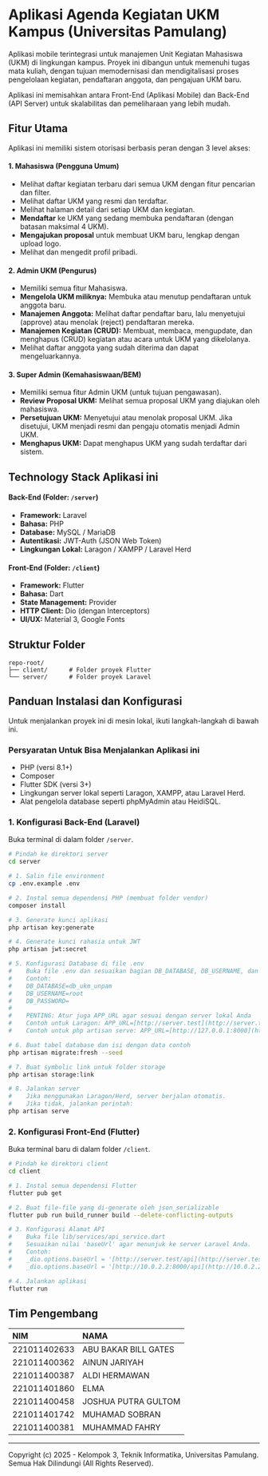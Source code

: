 # Aplikasi Agenda Kegiatan UKM Kampus (Universitas Pamulang)

Aplikasi mobile terintegrasi untuk manajemen Unit Kegiatan Mahasiswa (UKM) di lingkungan kampus. Proyek ini dibangun untuk memenuhi tugas mata kuliah, dengan tujuan memodernisasi dan mendigitalisasi proses pengelolaan kegiatan, pendaftaran anggota, dan pengajuan UKM baru.

Aplikasi ini memisahkan antara Front-End (Aplikasi Mobile) dan Back-End (API Server) untuk skalabilitas dan pemeliharaan yang lebih mudah.

## Fitur Utama

Aplikasi ini memiliki sistem otorisasi berbasis peran dengan 3 level akses:

#### 1. Mahasiswa (Pengguna Umum)
* Melihat daftar kegiatan terbaru dari semua UKM dengan fitur pencarian dan filter.
* Melihat daftar UKM yang resmi dan terdaftar.
* Melihat halaman detail dari setiap UKM dan kegiatan.
* **Mendaftar** ke UKM yang sedang membuka pendaftaran (dengan batasan maksimal 4 UKM).
* **Mengajukan proposal** untuk membuat UKM baru, lengkap dengan upload logo.
* Melihat dan mengedit profil pribadi.

#### 2. Admin UKM (Pengurus)
* Memiliki semua fitur Mahasiswa.
* **Mengelola UKM miliknya:** Membuka atau menutup pendaftaran untuk anggota baru.
* **Manajemen Anggota:** Melihat daftar pendaftar baru, lalu menyetujui (approve) atau menolak (reject) pendaftaran mereka.
* **Manajemen Kegiatan (CRUD):** Membuat, membaca, mengupdate, dan menghapus (CRUD) kegiatan atau acara untuk UKM yang dikelolanya.
* Melihat daftar anggota yang sudah diterima dan dapat mengeluarkannya.

#### 3. Super Admin (Kemahasiswaan/BEM)
* Memiliki semua fitur Admin UKM (untuk tujuan pengawasan).
* **Review Proposal UKM:** Melihat semua proposal UKM yang diajukan oleh mahasiswa.
* **Persetujuan UKM:** Menyetujui atau menolak proposal UKM. Jika disetujui, UKM menjadi resmi dan pengaju otomatis menjadi Admin UKM.
* **Menghapus UKM:** Dapat menghapus UKM yang sudah terdaftar dari sistem.

## Technology Stack Aplikasi ini

#### **Back-End (Folder: `/server`)**
* **Framework:** Laravel
* **Bahasa:** PHP
* **Database:** MySQL / MariaDB
* **Autentikasi:** JWT-Auth (JSON Web Token)
* **Lingkungan Lokal:** Laragon / XAMPP / Laravel Herd

#### **Front-End (Folder: `/client`)**
* **Framework:** Flutter
* **Bahasa:** Dart
* **State Management:** Provider
* **HTTP Client:** Dio (dengan Interceptors)
* **UI/UX:** Material 3, Google Fonts

## Struktur Folder

```
repo-root/
├── client/      # Folder proyek Flutter
└── server/      # Folder proyek Laravel
```

## Panduan Instalasi dan Konfigurasi

Untuk menjalankan proyek ini di mesin lokal, ikuti langkah-langkah di bawah ini.

### Persyaratan Untuk Bisa Menjalankan Aplikasi ini
* PHP (versi 8.1+)
* Composer
* Flutter SDK (versi 3+)
* Lingkungan server lokal seperti Laragon, XAMPP, atau Laravel Herd.
* Alat pengelola database seperti phpMyAdmin atau HeidiSQL.

### 1. Konfigurasi Back-End (Laravel)

Buka terminal di dalam folder `/server`.

```bash
# Pindah ke direktori server
cd server

# 1. Salin file environment
cp .env.example .env

# 2. Instal semua dependensi PHP (membuat folder vendor)
composer install

# 3. Generate kunci aplikasi
php artisan key:generate

# 4. Generate kunci rahasia untuk JWT
php artisan jwt:secret

# 5. Konfigurasi Database di file .env
#    Buka file .env dan sesuaikan bagian DB_DATABASE, DB_USERNAME, dan DB_PASSWORD
#    Contoh:
#    DB_DATABASE=db_ukm_unpam
#    DB_USERNAME=root
#    DB_PASSWORD=
#    
#    PENTING: Atur juga APP_URL agar sesuai dengan server lokal Anda
#    Contoh untuk Laragon: APP_URL=[http://server.test](http://server.test)
#    Contoh untuk php artisan serve: APP_URL=[http://127.0.0.1:8000](http://127.0.0.1:8000)

# 6. Buat tabel database dan isi dengan data contoh
php artisan migrate:fresh --seed

# 7. Buat symbolic link untuk folder storage
php artisan storage:link

# 8. Jalankan server
#    Jika menggunakan Laragon/Herd, server berjalan otomatis.
#    Jika tidak, jalankan perintah:
php artisan serve
```

### 2. Konfigurasi Front-End (Flutter)

Buka terminal baru di dalam folder `/client`.

```bash
# Pindah ke direktori client
cd client

# 1. Instal semua dependensi Flutter
flutter pub get

# 2. Buat file-file yang di-generate oleh json_serializable
flutter pub run build_runner build --delete-conflicting-outputs

# 3. Konfigurasi Alamat API
#    Buka file lib/services/api_service.dart
#    Sesuaikan nilai 'baseUrl' agar menunjuk ke server Laravel Anda.
#    Contoh:
#    _dio.options.baseUrl = '[http://server.test/api](http://server.test/api)'; // Untuk Laragon
#    _dio.options.baseUrl = '[http://10.0.2.2:8000/api](http://10.0.2.2:8000/api)'; // Untuk Emulator Android & artisan serve

# 4. Jalankan aplikasi
flutter run
```

## Tim Pengembang

| NIM | NAMA |
| :--- | :--- |
| 221011402633 | ABU BAKAR BILL GATES |
| 221011400362 | AINUN JARIYAH |
| 221011400387 | ALDI HERMAWAN |
| 221011401860 | ELMA |
| 221011400458 | JOSHUA PUTRA GULTOM |
| 221011401742 | MUHAMAD SOBRAN |
| 221011400381 | MUHAMMAD FAHRY |

---
Copyright (c) 2025 - Kelompok 3, Teknik Informatika, Universitas Pamulang.
Semua Hak Dilindungi (All Rights Reserved).
